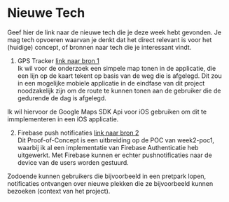 Nieuwe Tech 
===========

Geef hier de link naar de nieuwe tech die je deze week hebt gevonden.
Je mag tech opvoeren waarvan je denkt dat het direct relevant is voor het (huidige) concept, of bronnen naar 
  tech die je interessant vindt.

1. GPS Tracker [link naar bron 1](https://developers.google.com/maps/documentation/ios-sdk/)  
Ik wil voor de onderzoek een simpele map tonen in de applicatie, die een lijn op de kaart tekent op basis van de weg die is afgelegd. Dit zou in een mogelijke mobiele applicatie in de eindfase van dit project noodzakelijk zijn om de route te kunnen tonen aan de gebruiker die de gedurende de dag is afgelegd.

Ik wil hiervoor de Google Maps SDK Api voor iOS gebruiken om dit te immplementeren in een iOS applicatie.

2. Firebase push notificaties [link naar bron 2](https://firebase.google.com/docs/cloud-messaging/ios/client)  
Dit Proof-of-Concept is een uitbreiding op de POC van week2-poc1, waarbij ik al een implementatie van Firebase Authenticatie heb uitgewerkt. Met Firebase kunnen er echter pushnotificaties naar de device van de users worden gestuurd.

Zodoende kunnen gebruikers die bijvoorbeeld in een pretpark lopen, notificaties ontvangen over nieuwe plekken die ze bijvoorbeeld kunnen bezoeken (context van het project).
